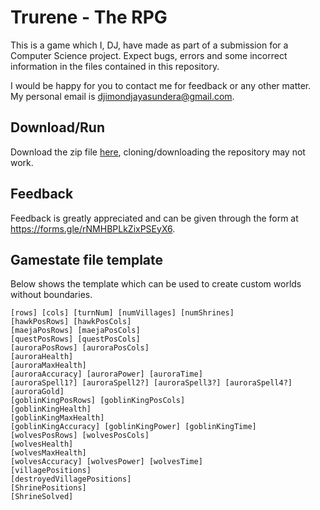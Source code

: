 # Trurene - The RPG

This is a game which I, DJ, have made as part of a submission for a Computer Science project. Expect bugs, errors and some incorrect information in the files contained in this repository. 

I would be happy for you to contact me for feedback or any other matter. My personal email is djimondjayasundera@gmail.com.

## Download/Run

Download the zip file [here](https://drive.google.com/file/d/1N83e_JdJyPF9xXsPHbBKWK85RdzZC32b/view?usp=sharing), cloning/downloading the repository may not work.

## Feedback

Feedback is greatly appreciated and can be given through the form at https://forms.gle/rNMHBPLkZixPSEyX6.

## Gamestate file template

Below shows the template which can be used to create custom worlds without boundaries.

    [rows] [cols] [turnNum] [numVillages] [numShrines]
    [hawkPosRows] [hawkPosCols] 
    [maejaPosRows] [maejaPosCols]
    [questPosRows] [questPosCols]
    [auroraPosRows] [auroraPosCols]
    [auroraHealth] 
    [auroraMaxHealth]
    [auroraAccuracy] [auroraPower] [auroraTime]
    [auroraSpell1?] [auroraSpell2?] [auroraSpell3?] [auroraSpell4?]
    [auroraGold]
    [goblinKingPosRows] [goblinKingPosCols]
    [goblinKingHealth] 
    [goblinKingMaxHealth]
    [goblinKingAccuracy] [goblinKingPower] [goblinKingTime]
    [wolvesPosRows] [wolvesPosCols]
    [wolvesHealth] 
    [wolvesMaxHealth]
    [wolvesAccuracy] [wolvesPower] [wolvesTime]
    [villagePositions]
    [destroyedVillagePositions]
    [ShrinePositions]
    [ShrineSolved]

